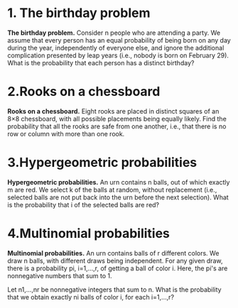 # 1. The birthday problem

**The birthday problem.** Consider n people who are attending a party. We assume that every person has an equal probability of being born on any day during the year, independently of everyone else, and ignore the additional complication presented by leap years (i.e., nobody is born on February 29). What is the probability that each person has a distinct birthday?



# 2.Rooks on a chessboard

**Rooks on a chessboard.** Eight rooks are placed in distinct squares of an 8×8 chessboard, with all possible placements being equally likely. Find the probability that all the rooks are safe from one another, i.e., that there is no row or column with more than one rook.



# 3.Hypergeometric probabilities

**Hypergeometric probabilities.** An urn contains n balls, out of which exactly m are red. We select k of the balls at random, without replacement (i.e., selected balls are not put back into the urn before the next selection). What is the probability that i of the selected balls are red?



# 4.Multinomial probabilities

**Multinomial probabilities.** An urn contains balls of r different colors. We draw n balls, with different draws being independent. For any given draw, there is a probability pi, i=1,…,r, of getting a ball of color i. Here, the pi's are nonnegative numbers that sum to 1.

Let n1,…,nr be nonnegative integers that sum to n. What is the probability that we obtain exactly ni balls of color i, for each i=1,…,r?